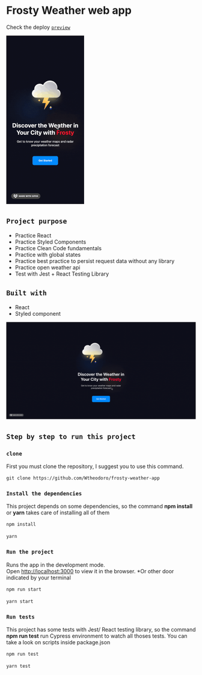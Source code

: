 # Frosty Weather web app

Check the deploy [`preview`](https://www.frosty.walisontsx.com/)

![GIF](https://github.com/Wtheodoro/frosty-weather-app/blob/main/public/gif/frosty-mobile-preview.gif)

## `Project purpose`

- Practice React
- Practice Styled Components
- Practice Clean Code fundamentals
- Practice with global states
- Practice best practice to persist request data without any library
- Practice open weather api
- Test with Jest + React Testing Library

## `Built with`

- React
- Styled component

![GIF](https://github.com/Wtheodoro/frosty-weather-app/blob/main/public/gif/frosty-desktop-preview.gif)

## `Step by step to run this project`

### `clone`

First you must clone the repository, I suggest you to use this command.

    git clone https://github.com/Wtheodoro/frosty-weather-app

### `Install the dependencies`

This project depends on some dependencies, so the command **npm install** or **yarn** takes care of installing all of them

    npm install

    yarn

### `Run the project`

Runs the app in the development mode.\
Open [http://localhost:3000](http://localhost:3000) to view it in the browser.
\*Or other door indicated by your terminal

    npm run start

    yarn start

### `Run tests`

This project has some tests with Jest/ React testing library, so the command **npm run test** run Cypress environment to watch all thoses tests. You can take a look on scripts inside package.json

    npm run test

    yarn test
